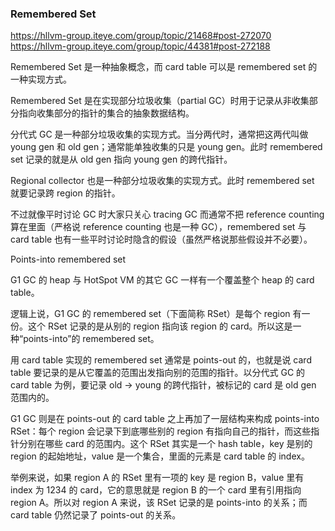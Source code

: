 ### Remembered Set

https://hllvm-group.iteye.com/group/topic/21468#post-272070
https://hllvm-group.iteye.com/group/topic/44381#post-272188

Remembered Set 是一种抽象概念，而 card table 可以是 remembered set 的一种实现方式。

Remembered Set 是在实现部分垃圾收集（partial GC）时用于记录从非收集部分指向收集部分的指针的集合的抽象数据结构。

分代式 GC 是一种部分垃圾收集的实现方式。当分两代时，通常把这两代叫做 young gen 和 old gen；通常能单独收集的只是 young gen。此时 remembered set 记录的就是从 old gen 指向 young gen 的跨代指针。

Regional collector 也是一种部分垃圾收集的实现方式。此时 remembered set 就要记录跨 region 的指针。

不过就像平时讨论 GC 时大家只关心 tracing GC 而通常不把 reference counting 算在里面（严格说 reference counting 也是一种 GC），remembered set 与 card table 也有一些平时讨论时隐含的假设（虽然严格说那些假设并不必要）。

Points-into remembered set

G1 GC 的 heap 与 HotSpot VM 的其它 GC 一样有一个覆盖整个 heap 的 card table。

逻辑上说，G1 GC 的 remembered set（下面简称 RSet）是每个 region 有一份。这个 RSet 记录的是从别的 region 指向该 region 的 card。所以这是一种“points-into”的 remembered set。

用 card table 实现的 remembered set 通常是 points-out 的，也就是说 card table 要记录的是从它覆盖的范围出发指向别的范围的指针。以分代式 GC 的 card table 为例，要记录 old -> young 的跨代指针，被标记的 card 是 old gen 范围内的。

G1 GC 则是在 points-out 的 card table 之上再加了一层结构来构成 points-into RSet：每个 region 会记录下到底哪些别的 region 有指向自己的指针，而这些指针分别在哪些 card 的范围内。这个 RSet 其实是一个 hash table，key 是别的 region 的起始地址，value 是一个集合，里面的元素是 card table 的 index。

举例来说，如果 region A 的 RSet 里有一项的 key 是 region B，value 里有 index 为 1234 的 card，它的意思就是 region B 的一个 card 里有引用指向 region A。所以对 region A 来说，该 RSet 记录的是 points-into 的关系；而 card table 仍然记录了 points-out 的关系。
